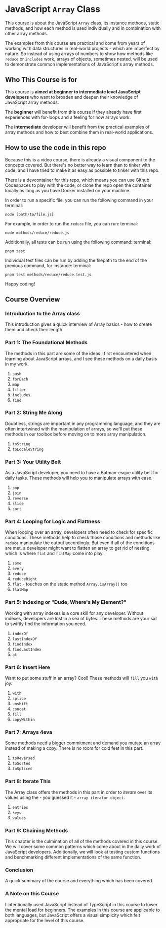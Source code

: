 # JavaScript `Array` Class

This course is about the JavaScript `Array` class, its instance methods, static methods, and how each method is used individually and in combination with other array methods.

The examples from this course are practical and come from years of working with data structures in real-world projects - which are imperfect by nature. So instead of using arrays of numbers to show how methods like `reduce` or `includes` work, arrays of objects, sometimes nested, will be used to demonstrate common implementations of JavaScript's array methods.

## Who This Course is for

This course is **aimed at beginner to intermediate level JavaScript developers** who want to broaden and deepen their knowledge of JavaScript array methods.

The **beginner** will benefit from this course if they already have first experiences with for-loops and a feeling for how arrays work.

The **intermediate** developer will benefit from the practical examples of array methods and how to best combine them in real-world applications.

## How to use the code in this repo

Because this is a video course, there is already a visual component to the concepts covered. But there's no better way to learn than to tinker with code, and I have tried to make it as easy as possible to tinker with this repo.

There is a devcontainer for this repo, which means you can use Github Codespaces to play with the code, or clone the repo open the container locally as long as you have Docker installed on your machine.

In order to run a specific file, you can run the following command in your terminal:

```
node [path/to/file.js]
```

For example, in order to run the `reduce` file, you can run:
terminal:

```
node methods/reduce/reduce.js
```

Additionally, all tests can be run using the following command:
terminal:

```
pnpm test
```

Individual test files can be run by adding the filepath to the end of the previous command, for instance:
terminal:

```
pnpm test methods/reduce/reduce.test.js
```

Happy coding!

## Course Overview

### Introduction to the Array class

This introduction gives a quick interview of Array basics - how to create them and check their length.

### Part 1: The Foundational Methods

The methods in this part are some of the ideas I first encountered when learning about JavaScript arrays, and I see these methods on a daily basis in my work.

1. `push`
2. `forEach`
3. `map`
4. `filter`
5. `includes`
6. `find`

### Part 2: String Me Along

Doubtless, strings are important in any programming language, and they are often intertwined with the manipulation of arrays, so we'll put these methods in our toolbox before moving on to more array manipulation.

1. `toString`
2. `toLocaleString`

### Part 3: Your Utility Belt

As a JavaScript developer, you need to have a Batman-esque utility belt for daily tasks. These methods will help you to manipulate arrays with ease.

1. `pop`
2. `join`
3. `reverse`
4. `slice`
5. `sort`

### Part 4: Looping for Logic and Flattness

When looping over an array, developers often need to check for specific conditions. These methods help to check those conditions and methods like `reduce` manipulate the output accordingly. But even if all of the conditions are met, a developer might want to flatten an array to get rid of nesting, which is where `flat` and `flatMap` come into play.

1. `some`
2. `every`
3. `reduce`
4. `reduceRight`
5. `flat` - touches on the static method `Array.isArray()` too
6. `flatMap`

### Part 5: Indexing or "Dude, Where's My Element?"

Working with array indexes is a core skill for any developer. Without indexes, developers are lost in a sea of bytes. These methods are your sail to swiftly find the information you need.

1. `indexOf`
2. `lastIndexOf`
3. `findIndex`
4. `findLastIndex`
5. `at`

### Part 6: Insert Here

Want to put some stuff in an array? Cool! These methods will `fill` you `with` joy.

1. `with`
2. `splice`
3. `unshift`
4. `concat`
5. `fill`
6. `copyWithin`

### Part 7: Arrays 4eva

Some methods need a bigger commitment and demand you mutate an array instead of making a copy. There is no room for cold feet in this part.

1. `toReversed`
2. `toSorted`
3. `toSpliced`

### Part 8: Iterate This

The Array class offers the methods in this part in order to _iterate_ over its values using the - you guessed it - `array iterator object`.

1. `entries`
2. `keys`
3. `values`

### Part 9: Chaining Methods

This chapter is the culmination of all of the methods covered in this course. We will cover some common patterns which come about in the daily work of JavaScript developers. Additionally, we will look at testing custom functions and benchmarking different implementations of the same function.

### Conclusion

A quick summary of the course and everything which has been covered.

### A Note on this Course

I intentionally used JavaScript instead of TypeScript in this course to lower the mental load for beginners. The examples in this course are applicable to both languages, but JavaScript offers a visual simplicity which felt appropriate for the level of this course.
